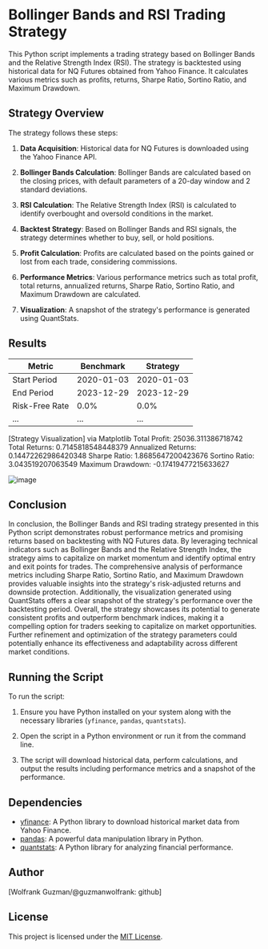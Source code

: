 # Bollinger Bands and RSI Trading Strategy

This Python script implements a trading strategy based on Bollinger Bands and the Relative Strength Index (RSI). The strategy is backtested using historical data for NQ Futures obtained from Yahoo Finance. It calculates various metrics such as profits, returns, Sharpe Ratio, Sortino Ratio, and Maximum Drawdown.

## Strategy Overview

The strategy follows these steps:

1. **Data Acquisition**: Historical data for NQ Futures is downloaded using the Yahoo Finance API.

2. **Bollinger Bands Calculation**: Bollinger Bands are calculated based on the closing prices, with default parameters of a 20-day window and 2 standard deviations.

3. **RSI Calculation**: The Relative Strength Index (RSI) is calculated to identify overbought and oversold conditions in the market.

4. **Backtest Strategy**: Based on Bollinger Bands and RSI signals, the strategy determines whether to buy, sell, or hold positions.

5. **Profit Calculation**: Profits are calculated based on the points gained or lost from each trade, considering commissions.

6. **Performance Metrics**: Various performance metrics such as total profit, total returns, annualized returns, Sharpe Ratio, Sortino Ratio, and Maximum Drawdown are calculated.

7. **Visualization**: A snapshot of the strategy's performance is generated using QuantStats.

## Results

| Metric                  | Benchmark    | Strategy    |
|-------------------------|--------------|-------------|
| Start Period            | 2020-01-03   | 2020-01-03  |
| End Period              | 2023-12-29   | 2023-12-29  |
| Risk-Free Rate          | 0.0%         | 0.0%        |
| ...                     | ...          | ...         |

[Strategy Visualization]
via Matplotlib
Total Profit: 25036.311386718742
Total Returns: 0.7145818548448379
Annualized Returns: 0.14472262986420348
Sharpe Ratio: 1.8685647200423676
Sortino Ratio: 3.043519207063549
Maximum Drawdown: -0.17419477215633627

![image](https://github.com/guzmanwolfrank/QuantTrading/assets/29739578/21c7af35-4a87-4bbf-8704-432e42d27402)


## Conclusion

In conclusion, the Bollinger Bands and RSI trading strategy presented in this Python script demonstrates robust performance metrics and promising returns based on backtesting with NQ Futures data. By leveraging technical indicators such as Bollinger Bands and the Relative Strength Index, the strategy aims to capitalize on market momentum and identify optimal entry and exit points for trades. The comprehensive analysis of performance metrics including Sharpe Ratio, Sortino Ratio, and Maximum Drawdown provides valuable insights into the strategy's risk-adjusted returns and downside protection. Additionally, the visualization generated using QuantStats offers a clear snapshot of the strategy's performance over the backtesting period. Overall, the strategy showcases its potential to generate consistent profits and outperform benchmark indices, making it a compelling option for traders seeking to capitalize on market opportunities. Further refinement and optimization of the strategy parameters could potentially enhance its effectiveness and adaptability across different market conditions.

## Running the Script

To run the script:

1. Ensure you have Python installed on your system along with the necessary libraries (`yfinance`, `pandas`, `quantstats`).

2. Open the script in a Python environment or run it from the command line.

3. The script will download historical data, perform calculations, and output the results including performance metrics and a snapshot of the performance.

## Dependencies

- [yfinance](https://pypi.org/project/yfinance/): A Python library to download historical market data from Yahoo Finance.
- [pandas](https://pandas.pydata.org/): A powerful data manipulation library in Python.
- [quantstats](https://github.com/ranaroussi/quantstats): A Python library for analyzing financial performance.

## Author

[Wolfrank Guzman/@guzmanwolfrank: github]

## License

This project is licensed under the [MIT License](LICENSE).
